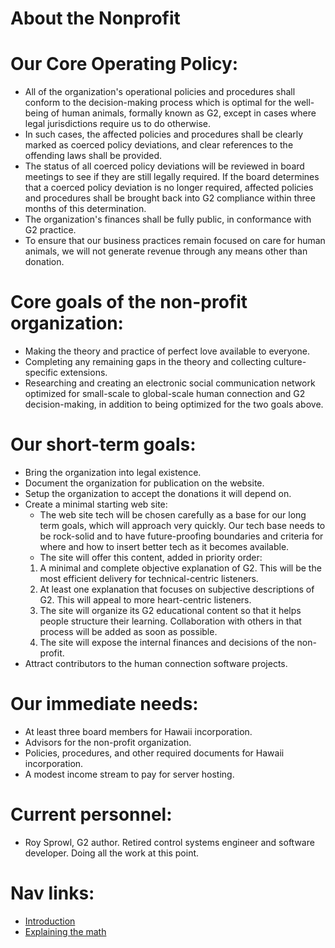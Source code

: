 About the Nonprofit
==================


# Our Core Operating Policy:
* All of the organization's operational policies and procedures shall conform to the decision-making process which is optimal for the well-being of human animals, formally known as G2, except in cases where legal jurisdictions require us to do otherwise. 
* In such cases, the affected policies and procedures shall be clearly marked as coerced policy deviations, and clear references to the offending laws shall be provided.
* The status of all coerced policy deviations will be reviewed in board meetings to see if they are still legally required. If the board determines that a coerced policy deviation is no longer required, affected policies and procedures shall be brought back into G2 compliance within three months of this determination.
* The organization's finances shall be fully public, in conformance with G2 practice.
* To ensure that our business practices remain focused on care for human animals, we will not generate revenue through any means other than donation.

# Core goals of the non-profit organization:
* Making the theory and practice of perfect love available to everyone.
* Completing any remaining gaps in the theory and collecting culture-specific extensions.
* Researching and creating an electronic social communication network optimized for small-scale to global-scale human connection and G2 decision-making, in addition to being optimized for the two goals above.

# Our short-term goals:
* Bring the organization into legal existence.
* Document the organization for publication on the website.
* Setup the organization to accept the donations it will depend on.
* Create a minimal starting web site:
    * The web site tech will be chosen carefully as a base for our long term goals, which will approach very quickly. Our tech base needs to be rock-solid and to have future-proofing boundaries and criteria for where and how to insert better tech as it becomes available. 
    * The site will offer this content, added in priority order:
    1. A minimal and complete objective explanation of G2. This will be the most efficient delivery for technical-centric listeners.
    2. At least one explanation that focuses on subjective descriptions of G2. This will appeal to more heart-centric listeners.
    3. The site will organize its G2 educational content so that it helps people structure their learning. Collaboration with others in that process will be added as soon as possible.
    4. The site will expose the internal finances and decisions of the non-profit.
* Attract contributors to the human connection software projects.

# Our immediate needs:
* At least three board members for Hawaii incorporation.
* Advisors for the non-profit organization.
* Policies, procedures, and other required documents for Hawaii incorporation.
* A modest income stream to pay for server hosting.

# Current personnel:
* Roy Sprowl, G2 author. Retired control systems engineer and software developer. Doing all the work at this point.

# Nav links:
* [Introduction](intropage.md)
* [Explaining the math](explainingthemath.md)


